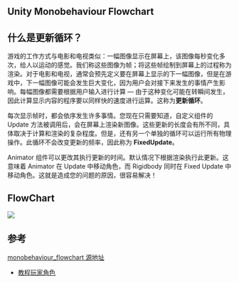 ## Unity Monobehaviour Flowchart


## 什么是更新循环？
游戏的工作方式与电影和电视类似：一幅图像显示在屏幕上，该图像每秒变化多次，给人以运动的感觉。我们称这些图像为帧；将这些帧绘制到屏幕上的过程称为渲染。对于电影和电视，通常会预先定义要在屏幕上显示的下一幅图像，但是在游戏中，下一幅图像可能会发生巨大变化，因为用户会对接下来发生的事情产生影响。每幅图像都需要根据用户输入进行计算 — 由于这种变化可能在转瞬间发生，因此计算显示内容的程序要以同样快的速度进行运算。这称为**更新循环**。

每次显示帧时，都会依序发生许多事情。您现在只需要知道，自定义组件的 Update 方法被调用后，会在屏幕上渲染新图像。这些更新的长度会有所不同，具体取决于计算和渲染的复杂程度。但是，还有另一个单独的循环可以运行所有物理操作。此循环不会改变更新的频率，因此称为 **FixedUpdate**。

Animator 组件可以更改其执行更新的时间。默认情况下根据渲染执行此更新。这意味着 Animator 在 Update 中移动角色，而 Rigidbody 同时在 Fixed Update 中移动角色。这就是造成您的问题的原因，很容易解决！


## FlowChart

![](https://docs.unity3d.com/uploads/Main/monobehaviour_flowchart.svg)


## 参考
[monobehaviour_flowchart 源地址](https://docs.unity3d.com/uploads/Main/monobehaviour_flowchart.svg)
* [教程玩家角色](https://learn.unity.com/tutorial/wan-jia-jiao-se-di-1-bu-fen?uv=2019.4&projectId=5dfa9a5dedbc2a26d1077ca8#5e391a73edbc2a0259f1f632)